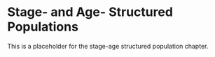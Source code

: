 # Stage- and Age- Structured Populations

This is a placeholder for the stage-age structured population chapter.

